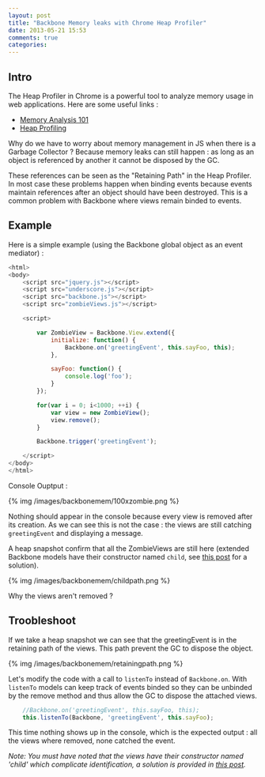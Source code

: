 ```yaml
---
layout: post
title: "Backbone Memory leaks with Chrome Heap Profiler"
date: 2013-05-21 15:53
comments: true
categories: 
---
```



Intro
---------

The Heap Profiler in Chrome is a powerful tool to analyze memory usage in web applications. Here are some useful links :

- [Memory Analysis 101](https://developers.google.com/chrome-developer-tools/docs/memory-analysis-101)
- [Heap Profiling](https://developers.google.com/chrome-developer-tools/docs/heap-profiling)


Why do we have to worry about memory management in JS when there is a Garbage Collector ? Because memory leaks can still happen : as long as an object is referenced by another it cannot be disposed by the GC. 

These references can be seen as the "Retaining Path" in the Heap Profiler. In most case these problems happen when binding events because events maintain references after an object should have been destroyed. This is a common problem with Backbone where views remain binded to events.


Example
-----------

Here is a simple example (using the Backbone global object as an event mediator) :

```javascript
<html>
<body>
    <script src="jquery.js"></script>
    <script src="underscore.js"></script>
    <script src="backbone.js"></script>
    <script src="zombieViews.js"></script>

    <script>

        var ZombieView = Backbone.View.extend({
            initialize: function() {
                Backbone.on('greetingEvent', this.sayFoo, this);
            },

            sayFoo: function() {
                console.log('foo');
            }
        });

        for(var i = 0; i<1000; ++i) {
            var view = new ZombieView();
            view.remove();
        }

        Backbone.trigger('greetingEvent');

    </script>
</body>
</html>
```

Console Ouptput :

{% img /images/backbonemem/100xzombie.png %}

Nothing should appear in the console because every view is removed after its creation. As we can see this is not the case : the views are still catching `greetingEvent` and displaying a message. 

A heap snapshot confirm that all the ZombieViews are still here (extended Backbone models have their constructor named `child`, see [this post](/blog/2013/05/21/2013-05-21-identify-backbone-objects-constructors-in-chrome-heap-profiler/) for a solution).

{% img /images/backbonemem/childpath.png %}



Why the views aren't removed ?



Troobleshoot
----------------

If we take a heap snapshot we can see that the greetingEvent is in the retaining path of the views. This path prevent the GC to dispose the object.

{% img /images/backbonemem/retainingpath.png %}

Let's modify the code with a call to `listenTo` instead of `Backbone.on`. With `listenTo` models can keep track of events binded so they can be unbinded by the remove method and thus allow the GC to dispose the attached views.


```javascript
    //Backbone.on('greetingEvent', this.sayFoo, this);
    this.listenTo(Backbone, 'greetingEvent', this.sayFoo);
```


This time nothing shows up in the console, which is the expected output : all the views where removed, none catched the event.

*Note: You must have noted that the views have their constructor named 'child' which complicate identification, a solution is provided in [this post](/blog/2013/05/21/2013-05-21-identify-backbone-objects-constructors-in-chrome-heap-profiler/).*
